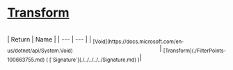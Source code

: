 # [Transform](./FilterPoints-100663755.md)


<br>
| Return | Name | 
| --- | --- | 
| <sub>[Void](https://docs.microsoft.com/en-us/dotnet/api/System.Void)</sub><img width=200/>| <sub>[Transform](./FilterPoints-100663755.md) ( [`Signature`](./../../../../Signature.md) )</sub>| <br>



